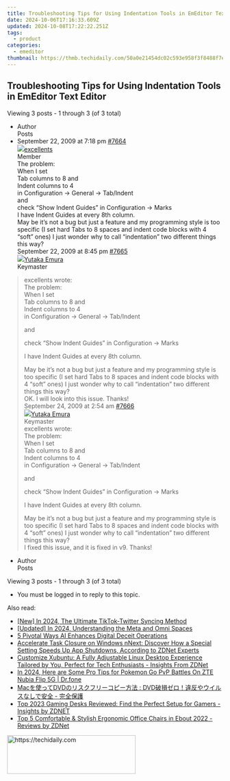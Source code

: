 ```yaml
---
title: Troubleshooting Tips for Using Indentation Tools in EmEditor Text Editor
date: 2024-10-06T17:16:33.609Z
updated: 2024-10-08T17:22:22.251Z
tags:
  - product
categories:
  - emeditor
thumbnail: https://thmb.techidaily.com/50a0e21454dc02c593e958f3f8488f7e3d42941b95d888cc2e5f79586c9b13d4.jpg
---
```


## Troubleshooting Tips for Using Indentation Tools in EmEditor Text Editor

Viewing 3 posts - 1 through 3 (of 3 total)

* Author  
Posts
* September 22, 2009 at 7:18 pm [#7664](https://tools.techidaily.com/emeditor/products/)  
[![](https://secure.gravatar.com/avatar/7c6b893112fd6cb354ddd1065dbb2e6f?s=80&d=identicon&r=g)excellents](https://www.emeditor.com/forums/users/excellents/ "View excellents's profile")  
Member  
The problem:  
 When I set  
 Tab columns to 8 and  
 Indent columns to 4  
 in Configuration -> General -> Tab/Indent  
 and  
 check “Show Indent Guides” in Configuration -> Marks  
 I have Indent Guides at every 8th column.  
 May be it’s not a bug but just a feature and my programming style is too specific (I set hard Tabs to 8 spaces and indent code blocks with 4 “soft” ones) I just wonder why to call “indentation” two different things this way?  
September 22, 2009 at 8:45 pm [#7665](https://tools.techidaily.com/emeditor/products/)  
[![](https://secure.gravatar.com/avatar/a0a6377144ed3636f985d87303f65ed2?s=80&d=identicon&r=g)Yutaka Emura](https://www.emeditor.com/forums/users/yemura/ "View Yutaka Emura's profile")  
Keymaster  
> excellents wrote:  
> The problem:  
> When I set  
> Tab columns to 8 and  
> Indent columns to 4  
> in Configuration -> General -> Tab/Indent  
>  
> and  
>  
> check “Show Indent Guides” in Configuration -> Marks  
>  
> I have Indent Guides at every 8th column.  
>  
> May be it’s not a bug but just a feature and my programming style is too specific (I set hard Tabs to 8 spaces and indent code blocks with 4 “soft” ones) I just wonder why to call “indentation” two different things this way?  
 OK. I will look into this issue. Thanks!  
September 24, 2009 at 2:54 am [#7666](https://tools.techidaily.com/emeditor/products/)  
[![](https://secure.gravatar.com/avatar/a0a6377144ed3636f985d87303f65ed2?s=80&d=identicon&r=g)Yutaka Emura](https://www.emeditor.com/forums/users/yemura/ "View Yutaka Emura's profile")  
Keymaster  
> excellents wrote:  
> The problem:  
> When I set  
> Tab columns to 8 and  
> Indent columns to 4  
> in Configuration -> General -> Tab/Indent  
>  
> and  
>  
> check “Show Indent Guides” in Configuration -> Marks  
>  
> I have Indent Guides at every 8th column.  
>  
> May be it’s not a bug but just a feature and my programming style is too specific (I set hard Tabs to 8 spaces and indent code blocks with 4 “soft” ones) I just wonder why to call “indentation” two different things this way?  
 I fixed this issue, and it is fixed in v9\. Thanks!
* Author  
Posts

Viewing 3 posts - 1 through 3 (of 3 total)

* You must be logged in to reply to this topic.

<ins class="adsbygoogle"
     style="display:block"
     data-ad-format="autorelaxed"
     data-ad-client="ca-pub-7571918770474297"
     data-ad-slot="1223367746"></ins>

<ins class="adsbygoogle"
     style="display:block"
     data-ad-client="ca-pub-7571918770474297"
     data-ad-slot="8358498916"
     data-ad-format="auto"
     data-full-width-responsive="true"></ins>

<span class="atpl-alsoreadstyle">Also read:</span>
<div><ul>
<li><a href="https://twitter-videos.techidaily.com/new-in-2024-the-ultimate-tiktok-twitter-syncing-method/"><u>[New] In 2024, The Ultimate TikTok-Twitter Syncing Method</u></a></li>
<li><a href="https://article-files.techidaily.com/updated-in-2024-understanding-the-meta-and-omni-spaces/"><u>[Updated] In 2024, Understanding the Meta and Omni Spaces</u></a></li>
<li><a href="https://tech-haven.techidaily.com/5-pivotal-ways-ai-enhances-digital-deceit-operations/"><u>5 Pivotal Ways AI Enhances Digital Deceit Operations</u></a></li>
<li><a href="https://win-premium.techidaily.com/accelerate-task-closure-on-windows-nnext-discover-how-a-special-setting-speeds-up-app-shutdowns-according-to-zdnet-experts/"><u>Accelerate Task Closure on Windows nNext: Discover How a Special Setting Speeds Up App Shutdowns, According to ZDNet Experts</u></a></li>
<li><a href="https://win-premium.techidaily.com/customize-xubuntu-a-fully-adjustable-linux-desktop-experience-tailored-by-you-perfect-for-tech-enthusiasts-insights-from-zdnet/"><u>Customize Xubuntu: A Fully Adjustable Linux Desktop Experience Tailored by You, Perfect for Tech Enthusiasts - Insights From ZDNet</u></a></li>
<li><a href="https://android-pokemon-go.techidaily.com/in-2024-here-are-some-pro-tips-for-pokemon-go-pvp-battles-on-zte-nubia-flip-5g-drfone-by-drfone-virtual-android/"><u>In 2024, Here are Some Pro Tips for Pokemon Go PvP Battles On ZTE Nubia Flip 5G | Dr.fone</u></a></li>
<li><a href="https://some-knowledge.techidaily.com/macdvd-dvd/"><u>Macを使ってDVDのリスクフリーコピー方法 : DVD破損ゼロ！違反やウイルスなしで安全 - 完全保護</u></a></li>
<li><a href="https://win-premium.techidaily.com/top-2023-gaming-desks-reviewed-find-the-perfect-setup-for-gamers-insights-by-zdnet/"><u>Top 2023 Gaming Desks Reviewed: Find the Perfect Setup for Gamers - Insights by ZDNET</u></a></li>
<li><a href="https://win-premium.techidaily.com/top-5-comfortable-and-stylish-ergonomic-office-chairs-in-ebout-2022-reviews-by-zdnet/"><u>Top 5 Comfortable & Stylish Ergonomic Office Chairs in Ebout 2022 - Reviews by ZDNet</u></a></li>
</ul></div>

<!-- affiliate ads begin -->
<a href="https://aligracehair.sjv.io/c/5597632/2036467/19272" target="_top" id="2036467">
  <img src="//a.impactradius-go.com/display-ad/19272-2036467" border="0" alt="https://techidaily.com" width="300" height="90"/>
</a>
<img height="0" width="0" src="https://aligracehair.sjv.io/i/5597632/2036467/19272" style="position:absolute;visibility:hidden;" border="0" />
<!-- affiliate ads end -->

